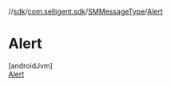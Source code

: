 //[sdk](../../../../index.md)/[com.selligent.sdk](../../index.md)/[SMMessageType](../index.md)/[Alert](index.md)

# Alert

[androidJvm]\
[Alert](index.md)
